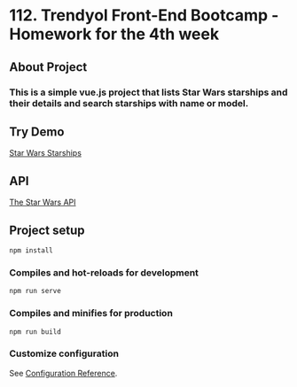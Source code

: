 # 112. Trendyol Front-End Bootcamp - Homework for the 4th week

## About Project

### This is a simple vue.js project that lists Star Wars starships and their details and search starships with name or model.

## Try Demo

[Star Wars Starships](https://the-starwars-starships.netlify.app/)

## API

[The Star Wars API](https://swapi.dev/)

## Project setup

```
npm install
```

### Compiles and hot-reloads for development

```
npm run serve
```

### Compiles and minifies for production

```
npm run build
```

### Customize configuration

See [Configuration Reference](https://cli.vuejs.org/config/).
